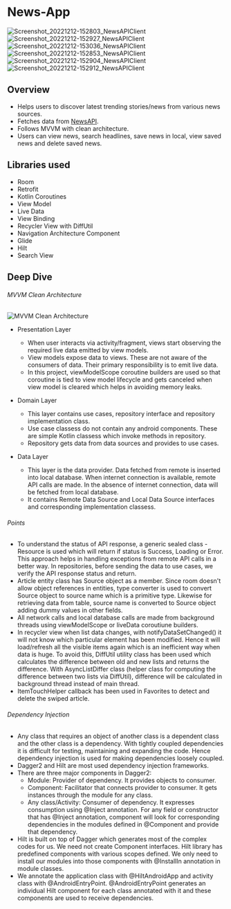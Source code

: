 # News-App
![Screenshot_20221212-152803_NewsAPIClient](https://user-images.githubusercontent.com/39825424/207018769-0e0522f1-b268-430b-9dac-8ae6761476ae.jpg)
![Screenshot_20221212-152927_NewsAPIClient](https://user-images.githubusercontent.com/39825424/207018821-8b70dbe7-f6fb-442b-a8c7-647aeb2882e5.jpg)
![Screenshot_20221212-153036_NewsAPIClient](https://user-images.githubusercontent.com/39825424/207018851-7bf71c7a-7e51-421a-97cf-5a1f286d0431.jpg)
![Screenshot_20221212-152853_NewsAPIClient](https://user-images.githubusercontent.com/39825424/207018886-ea6106fe-36b2-4c40-b929-0a5a5860f14b.jpg)
![Screenshot_20221212-152904_NewsAPIClient](https://user-images.githubusercontent.com/39825424/207018910-756d93b3-4809-4dd3-b8c8-a2d1bf9af68e.jpg)
![Screenshot_20221212-152912_NewsAPIClient](https://user-images.githubusercontent.com/39825424/207018932-304e461b-6c18-4039-b6d8-b3974ec79546.jpg)

## Overview
* Helps users to discover latest trending stories/news from various news sources. 
* Fetches data from [NewsAPI](https://newsapi.org/). 
* Follows MVVM with clean architecture.
* Users can view news, search headlines, save news in local, view saved news and delete saved news.

## Libraries used
* Room
* Retrofit
* Kotlin Coroutines
* View Model
* Live Data
* View Binding
* Recycler View with DiffUtil
* Navigation Architecture Component
* Glide
* Hilt
* Search View

## Deep Dive
###### MVVM Clean Architecture
![MVVM Clean Architecture](https://user-images.githubusercontent.com/39825424/206482851-5dac75fe-1bbc-4f4b-ac48-a6ee51614ee7.jpg)

* Presentation Layer
   * When user interacts via activity/fragment, views start observing the required live data emitted by view models.
   * View models expose data to views. These are not aware of the consumers of data. Their primary responsibility is to emit live data.
   * In this project, viewModelScope coroutine builders are used so that coroutine is tied to view model lifecycle and gets canceled when view model is cleared which helps in avoiding memory leaks.

* Domain Layer
  * This layer contains use cases, repository interface and repository implementation class.
  * Use case classess do not contain any android components. These are simple Kotlin classess which invoke methods in repository.
  * Repository gets data from data sources and provides to use cases.

* Data Layer
   * This layer is the data provider. Data fetched from remote is inserted into local database. When internet connection is available, remote API calls are made. In the absence of internet connection, data will be fetched from local database.
   * It contains Remote Data Source and Local Data Source interfaces and corresponding implementation classess.

###### Points
* To understand the status of API response, a generic sealed class - Resource is used which will return if status is Success, Loading or Error. This approach helps in handling exceptions from remote API calls in a better way. In repositories, before sending the data to use cases, we verify the API response status and return.
* Article entity class has Source object as a member. Since room doesn't allow object references in entities, type converter is used to convert Source object to source name which is a primitive type. Likewise for retrieving data from table, source name is converted to Source object adding dummy values in other fields.
* All network calls and local database calls are made from background threads using viewModelScope or liveData coroutiune builders.
* In recycler view when list data changes, with notifyDataSetChanged() it will not know which particular element has been modified. Hence it will load/refresh all the visible items again which is an inefficient way when data is huge. To avoid this, DiffUtil utility class has been used which calculates the difference between old and new lists and returns the difference. With AsyncListDiffer class (helper class for computing the difference between two lists via DiffUtil), difference will be calculated in background thread instead of main thread.
* ItemTouchHelper callback has been used in Favorites to detect and delete the swiped article.

###### Dependency Injection
* Any class that requires an object of another class is a dependent class and the other class is a dependency. With tightly coupled dependencies it is difficult for testing, maintaining and expanding the code. Hence dependency injection is used for making dependencies loosely coupled.
* Dagger2 and Hilt are most used dependency injection frameworks.
* There are three major components in Dagger2:
    * Module: Provider of dependency. It provides objects to consumer.
    * Component: Facilitator that connects provider to consumer. It gets instances through the module for any class. 
    * Any class/Activity: Consumer of dependency. It expresses consumption using @Inject annotation. For any field or constructor that has @Inject annotation, component will look for corresponding dependencies in the modules defined in @Component and provide that dependency.
* Hilt is built on top of Dagger which generates most of the complex codes for us. We need not create Component interfaces. Hilt library has predefined components with various scopes defined. We only need to install our modules into those components with @InstallIn annotation in module classes.
* We annotate the application class with @HiltAndroidApp and activity class with @AndroidEntryPoint. @AndroidEntryPoint generates an individual Hilt component for each class annotated with it and these components are used to receive dependencies.
